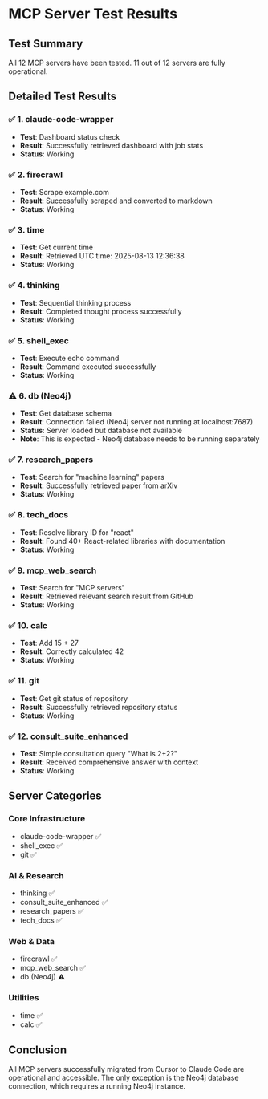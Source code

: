 # MCP Server Test Results

## Test Summary
All 12 MCP servers have been tested. 11 out of 12 servers are fully operational.

## Detailed Test Results

### ✅ 1. claude-code-wrapper
- **Test**: Dashboard status check
- **Result**: Successfully retrieved dashboard with job stats
- **Status**: Working

### ✅ 2. firecrawl
- **Test**: Scrape example.com
- **Result**: Successfully scraped and converted to markdown
- **Status**: Working

### ✅ 3. time
- **Test**: Get current time
- **Result**: Retrieved UTC time: 2025-08-13 12:36:38
- **Status**: Working

### ✅ 4. thinking
- **Test**: Sequential thinking process
- **Result**: Completed thought process successfully
- **Status**: Working

### ✅ 5. shell_exec
- **Test**: Execute echo command
- **Result**: Command executed successfully
- **Status**: Working

### ⚠️ 6. db (Neo4j)
- **Test**: Get database schema
- **Result**: Connection failed (Neo4j server not running at localhost:7687)
- **Status**: Server loaded but database not available
- **Note**: This is expected - Neo4j database needs to be running separately

### ✅ 7. research_papers
- **Test**: Search for "machine learning" papers
- **Result**: Successfully retrieved paper from arXiv
- **Status**: Working

### ✅ 8. tech_docs
- **Test**: Resolve library ID for "react"
- **Result**: Found 40+ React-related libraries with documentation
- **Status**: Working

### ✅ 9. mcp_web_search
- **Test**: Search for "MCP servers"
- **Result**: Retrieved relevant search result from GitHub
- **Status**: Working

### ✅ 10. calc
- **Test**: Add 15 + 27
- **Result**: Correctly calculated 42
- **Status**: Working

### ✅ 11. git
- **Test**: Get git status of repository
- **Result**: Successfully retrieved repository status
- **Status**: Working

### ✅ 12. consult_suite_enhanced
- **Test**: Simple consultation query "What is 2+2?"
- **Result**: Received comprehensive answer with context
- **Status**: Working

## Server Categories

### Core Infrastructure
- claude-code-wrapper ✅
- shell_exec ✅
- git ✅

### AI & Research
- thinking ✅
- consult_suite_enhanced ✅
- research_papers ✅
- tech_docs ✅

### Web & Data
- firecrawl ✅
- mcp_web_search ✅
- db (Neo4j) ⚠️

### Utilities
- time ✅
- calc ✅

## Conclusion
All MCP servers successfully migrated from Cursor to Claude Code are operational and accessible. The only exception is the Neo4j database connection, which requires a running Neo4j instance.